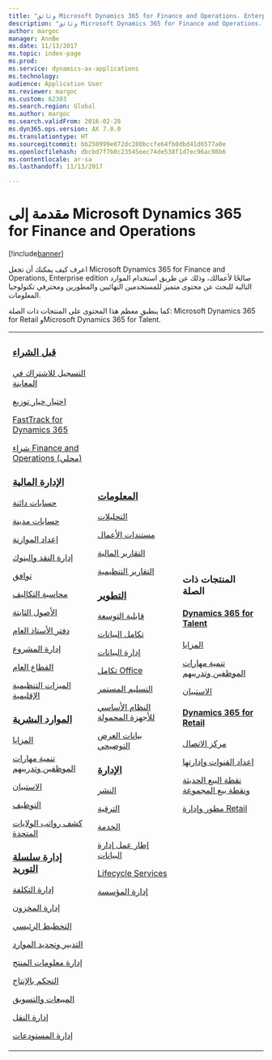 ```yaml
---
title: "وثائق Microsoft Dynamics 365 for Finance and Operations،‏ Enterprise edition"
description: "وثائق Microsoft Dynamics 365 for Finance and Operations،‏ Enterprise edition."
author: margoc
manager: AnnBe
ms.date: 11/13/2017
ms.topic: index-page
ms.prod: 
ms.service: dynamics-ax-applications
ms.technology: 
audience: Application User
ms.reviewer: margoc
ms.custom: 62303
ms.search.region: Global
ms.author: margoc
ms.search.validFrom: 2016-02-28
ms.dyn365.ops.version: AX 7.0.0
ms.translationtype: HT
ms.sourcegitcommit: bb258999e072dc280bccfe64fb0dbd41d6577a0e
ms.openlocfilehash: dbcbd7f7b0c23545eec74de538f1d7ec96ac98b6
ms.contentlocale: ar-sa
ms.lasthandoff: 11/13/2017

---
```


# <a name="introduction-to-microsoft-dynamics-365-for-finance-and-operations"></a>مقدمة إلى Microsoft Dynamics 365 for Finance and Operations
[!include[banner](includes/banner.md)]

اعرف كيف يمكنك أن تجعل Microsoft Dynamics 365 for Finance and Operations, Enterprise edition صالحًا لأعمالك، وذلك عن طريق استخدام الموارد التالية للبحث عن محتوى متميز للمستخدمين النهائيين والمطورين ومحترفي تكنولوجيا المعلومات. 

كما ينطبق معظم هذا المحتوى على المنتجات ذات الصلة: Microsoft Dynamics 365 for Retail وMicrosoft Dynamics 365 for Talent. 

<table>
<colgroup>
<col width="33%" />
<col width="33%" />
<col width="33%" />
</colgroup>
<tbody>
<tr class="odd">
<td>
<h3><a href="get-started/before-you-buy.md">قبل الشراء</a></h3>
<p><a href="../dev-itpro/dev-tools/sign-up-preview-subscription.md">التسجيل للاشتراك في المعاينة</a></p>
 <p><a href="../dev-itpro/deployment/choose-deployment-type.md">اختيار خيار توزيع</a></p>
  <p><a href="get-started/fasttrack-dynamics-365-overview.md">FastTrack for Dynamics 365</a></p>
  <p><a href="get-started/purchase-on-premises.md">شراء Finance and Operations (محلي)</a></p>

<h3><a href="../financials/index.md">الإدارة المالية</a></h3>
<p><a href="../financials/accounts-payable/accounts-payable.md">حسابات دائنة</a></p>
<p><a href="../financials/accounts-receivable/accounts-receivable.md">حسابات مدينة</a></p>
<p><a href="../financials/budgeting/budgeting-overview.md">إعداد الموازنة</a></p>
<p><a href="../financials/cash-bank-management/cash-bank-management.md">إدارة النقد والبنوك</a></p>
<p><a href="../financials/general-ledger/audit-policy-rules.md">توافق</a></p>
<p><a href="../financials/cost-accounting/cost-accounting-home-page.md">محاسبة التكاليف</a></p>
<p><a href="../financials/fixed-assets/fixed-assets.md">الأصول الثابتة</a></p>
<p><a href="../financials/general-ledger/general-ledger.md">دفتر الأستاذ العام</a></p>
<p><a href="../financials/project-management/overview-project-management-accounting.md">إدارة المشروع</a></p>
<p><a href="../financials/public-sector/public-sector-functionality.md">القطاع العام</a></p>
<p><a href="../dev-itpro/lcs-solutions/country-region.md">الميزات التنظيمية الإقليمية</a></p>

<H3><a href="hr/hr-landing-page.md">الموارد البشرية</a></h3>
<p><a href="../talent/manage-benefit-program.md">المزايا</a></p>
<p><a href="../talent/performance-management-overview.md">تنمية مهارات الموظفين وتدريبهم</a></p>
<p><a href="../talent/questionnaires.md">الاستبيان</a></p>
<p><a href="hr/manage-recruiting-process.md">التوظيف</a></p>
<p><a href="hr/localizations/noam-usa-payroll.md">كشف رواتب الولايات المتحدة</a></p>

<h3><a href="../supply-chain/index.md">إدارة سلسلة التوريد</a></h3>
<p><a href="../supply-chain/cost-management/costing-sheets.md">إدارة التكلفة</a></p>
<p><a href="../supply-chain/inventory/inventory-home-page.md">إدارة المخزون</a></p>
<p><a href="../supply-chain/master-planning/master-plans.md">التخطيط الرئيسي</a></p>
<p><a href="../supply-chain/procurement/procurement-sourcing-overview.md">التدبير وتحديد الموارد</a></p>
<p><a href="../supply-chain/pim/product-information.md">إدارة معلومات المنتج</a></p>
<p><a href="../supply-chain/production-control/production-process-overview.md">التحكم بالإنتاج</a></p>
<p><a href="../supply-chain/sales-marketing/overview-sales-marketing.md">المبيعات والتسويق</a></p>
<p><a href="../supply-chain/transportation/transportation-management-overview.md">إدارة النقل</a></p>
<p><a href="../supply-chain/warehousing/warehouse-configuration.md">إدارة المستودعات</a></p>

</td>
<td>
<h3><a href="../dev-itpro/analytics/bi-reporting-home-page.md">المعلومات</a></h3>
<p><a href="../dev-itpro/analytics/analytics.md">التحليلات</a></p>
 <p><a href="../dev-itpro/analytics/document-reporting-services.md">مستندات الأعمال</a></p>
<p><a href="../dev-itpro/analytics/financial-reporting-intro.md">التقارير المالية</a></p>
<p><a href="../dev-itpro/analytics/general-electronic-reporting.md">التقارير التنظيمية</a></p>



<h3><a href="../dev-itpro/dev-tools/developer-home-page.md">التطوير</h3>
<p><a href="../dev-itpro/extensibility/extensibility-home-page.md">قابلية التوسعة</a></p>

<p><a href="../dev-itpro/data-entities/integration-overview.md">تكامل البيانات</a></p>
<p><a href="../dev-itpro/data-entities/data-entities.md">إدارة البيانات</a></p>

<p><a href="../dev-itpro/office-integration/office-integration.md">تكامل Office</a></p>
<p><a href="../dev-itpro/dev-tools/continuous-delivery-home-page.md">التسليم المستمر</a></p>
<p><a href="../dev-itpro/mobile-apps/platform/mobile-platform-home-page.md">النظام الأساسي للأجهزة المحمولة</a></p>
<p><a href="get-started/demo-data.md">بيانات العرض التوضيحي</a></p>

<h3><a href="../dev-itpro/sysadmin/system-administration-home-page.md">الإدارة</h3>
<p><a href="../dev-itpro/deployment/choose-deployment-type.md">النشر</a></p>
<p><a href="../dev-itpro/migration-upgrade/upgrade-home-page.md">الترقية</a></p>
<p><a href="../dev-itpro/dev-tools/continuous-delivery-home-page.md#servicing">الخدمة</a></p>
<p><a href="../dev-itpro/data-entities/data-entities.md">إطار عمل إدارة البيانات</a></p>
<p><a href="../dev-itpro/lifecycle-services/lcs.md">Lifecycle Services</a></p>
<p><a href="organization-administration/organization-administration-home-page.md">إدارة المؤسسة</a></p>
</td>
<td>
<h3>المنتجات ذات الصلة</h3>
<h4><a href="../talent/index.md">Dynamics 365 for Talent</a></h4>
<p><a href="../talent/manage-benefit-program.md">المزايا</a></p>
<p><a href="../talent/performance-management-overview.md">تنمية مهارات الموظفين وتدريبهم</a></p>
<p><a href="../talent/questionnaires.md">الاستبيان</a></p>

<h4><a href="../retail/index.md">Dynamics 365 for Retail</a></h4>
<p><a href="../retail/call-center-functionality.md">مركز الاتصال</p>
<p><a href="../retail/define-maintain-retail-channels.md">إعداد القنوات وإدارتها</p>
<p><a href="../retail/retail-peripherals-overview.md">نقطة البيع الحديثة ونقطة بيع المجموعة</p>
<p><a href="../retail/dev-itpro/dev-retail-home-page.md">مطور وإدارة Retail</p>

</td>
</tr>

</tbody>
</table>

